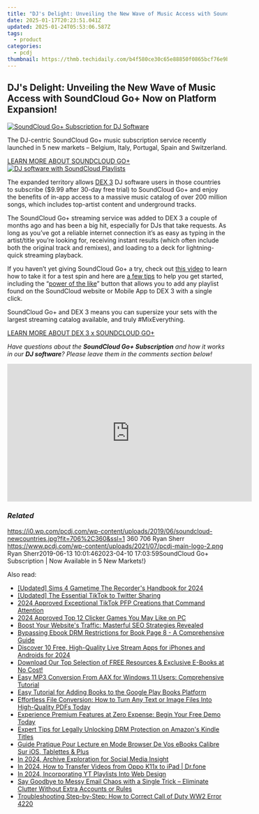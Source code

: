 ```yaml
---
title: "DJ's Delight: Unveiling the New Wave of Music Access with SoundCloud Go+ Now on Platform Expansion!"
date: 2025-01-17T20:23:51.041Z
updated: 2025-01-24T05:53:06.587Z
tags:
  - product
categories:
  - pcdj
thumbnail: https://thmb.techidaily.com/b4f580ce30c65e88850f0865bcf76e9b30f93eff5e8a5ffb4e4a9c4a1397858e.jpg
---
```


## DJ's Delight: Unveiling the New Wave of Music Access with SoundCloud Go+ Now on Platform Expansion!

[![SoundCloud Go+ Subscription for DJ Software](https://i0.wp.com/pcdj.com/wp-content/uploads/2019/06/soundcloud-newcountries.jpg?resize=706%2C321&ssl=1)](https://i0.wp.com/pcdj.com/wp-content/uploads/2019/06/soundcloud-newcountries.jpg?fit=706%2C360&ssl=1 "SoundCloud Go+ Subscription for DJ Software")

The DJ-centric SoundCloud Go+ music subscription service recently launched in 5 new markets – Belgium, Italy, Portugal, Spain and Switzerland.

[LEARN MORE ABOUT SOUNDCLOUD GO+ ![DJ software with SoundCloud Playlists](https://i0.wp.com/pcdj.com/wp-content/uploads/2019/05/soundcloudgo-dex3-playlistrs.jpg?fit=300%2C300&ssl=1 "DJ software with SoundCloud Playlists")](https://tools.techidaily.com/pcdj/products/)

The expanded territory allows [DEX 3](https://tools.techidaily.com/pcdj/products/) DJ software users in those countries to subscribe ($9.99 after 30-day free trial) to SoundCloud Go+ and enjoy the benefits of in-app access to a massive music catalog of over 200 million songs, which includes top-artist content and underground tracks.

The SoundCloud Go+ streaming service was added to DEX 3 a couple of months ago and has been a big hit, especially for DJs that take requests. As long as you’ve got a reliable internet connection it’s as easy as typing in the artist/title you’re looking for, receiving instant results (which often include both the original track and remixes), and loading to a deck for lightning-quick streaming playback.

If you haven’t yet giving SoundCloud Go+ a try, check out [this video](https://www.youtube.com/watch?v=Vzz-uiuyixk) to learn how to take it for a test spin and here are [a few tips](https://tools.techidaily.com/pcdj/products/) to help you get started, including the “[power of the like](https://tools.techidaily.com/pcdj/products/)” button that allows you to add any playlist found on the SoundCloud website or Mobile App to DEX 3 with a single click.

SoundCloud Go+ and DEX 3 means you can supersize your sets with the largest streaming catalog available, and truly #MixEverything.

[LEARN MORE ABOUT DEX 3 x SOUNDCLOUD GO+](https://tools.techidaily.com/pcdj/products/)

_Have questions about the **SoundCloud Go+ Subscription** and how it works in our **DJ software**? Please leave them in the comments section below!_

<!-- affiliate ads begin -->
<iframe width="560" height="315" src="https://www.youtube.com/embed/465CTOm8om0?si=63RxowNMCFA4fPUa" title="YouTube video player" frameborder="0" allow="accelerometer; autoplay; clipboard-write; encrypted-media; gyroscope; picture-in-picture; web-share" referrerpolicy="strict-origin-when-cross-origin" allowfullscreen></iframe>
<!-- affiliate ads end -->

### _Related_

https://i0.wp.com/pcdj.com/wp-content/uploads/2019/06/soundcloud-newcountries.jpg?fit=706%2C360&ssl=1 360 706 Ryan Sherr https://www.pcdj.com/wp-content/uploads/2021/07/pcdj-main-logo-2.png Ryan Sherr2019-06-13 10:01:462023-04-10 17:03:59SoundCloud Go+ Subscription | Now Available in 5 New Markets!}

<ins class="adsbygoogle"
     style="display:block"
     data-ad-format="autorelaxed"
     data-ad-client="ca-pub-7571918770474297"
     data-ad-slot="1223367746"></ins>

<ins class="adsbygoogle"
     style="display:block"
     data-ad-client="ca-pub-7571918770474297"
     data-ad-slot="8358498916"
     data-ad-format="auto"
     data-full-width-responsive="true"></ins>

<span class="atpl-alsoreadstyle">Also read:</span>
<div><ul>
<li><a href="https://screen-capture.techidaily.com/updated-sims-4-gametime-the-recorders-handbook-for-2024/"><u>[Updated] Sims 4 Gametime The Recorder's Handbook for 2024</u></a></li>
<li><a href="https://twitter-videos.techidaily.com/updated-the-essential-tiktok-to-twitter-sharing/"><u>[Updated] The Essential TikTok to Twitter Sharing</u></a></li>
<li><a href="https://tiktok-video-files.techidaily.com/2024-approved-exceptional-tiktok-pfp-creations-that-command-attention/"><u>2024 Approved Exceptional TikTok PFP Creations that Command Attention</u></a></li>
<li><a href="https://screen-sharing-recording.techidaily.com/2024-approved-top-12-clicker-games-you-may-like-on-pc/"><u>2024 Approved Top 12 Clicker Games You May Like on PC</u></a></li>
<li><a href="https://discover-bits.techidaily.com/boost-your-websites-traffic-masterful-seo-strategies-revealed/"><u>Boost Your Website's Traffic: Masterful SEO Strategies Revealed</u></a></li>
<li><a href="https://discover-bits.techidaily.com/bypassing-ebook-drm-restrictions-for-book-page-8-a-comprehensive-guide/"><u>Bypassing Ebook DRM Restrictions for Book Page 8 - A Comprehensive Guide</u></a></li>
<li><a href="https://fox-info.techidaily.com/discover-10-free-high-quality-live-stream-apps-for-iphones-and-androids-for-2024/"><u>Discover 10 Free, High-Quality Live Stream Apps for iPhones and Androids for 2024</u></a></li>
<li><a href="https://discover-bits.techidaily.com/download-our-top-selection-of-free-resources-and-exclusive-e-books-at-no-cost/"><u>Download Our Top Selection of FREE Resources & Exclusive E-Books at No Cost!</u></a></li>
<li><a href="https://discover-bits.techidaily.com/easy-mp3-conversion-from-aax-for-windows-11-users-comprehensive-tutorial/"><u>Easy MP3 Conversion From AAX for Windows 11 Users: Comprehensive Tutorial</u></a></li>
<li><a href="https://discover-bits.techidaily.com/easy-tutorial-for-adding-books-to-the-google-play-books-platform/"><u>Easy Tutorial for Adding Books to the Google Play Books Platform</u></a></li>
<li><a href="https://discover-bits.techidaily.com/effortless-file-conversion-how-to-turn-any-text-or-image-files-into-high-quality-pdfs-today/"><u>Effortless File Conversion: How to Turn Any Text or Image Files Into High-Quality PDFs Today</u></a></li>
<li><a href="https://discover-bits.techidaily.com/experience-premium-features-at-zero-expense-begin-your-free-demo-today/"><u>Experience Premium Features at Zero Expense: Begin Your Free Demo Today</u></a></li>
<li><a href="https://discover-bits.techidaily.com/expert-tips-for-legally-unlocking-drm-protection-on-amazons-kindle-titles/"><u>Expert Tips for Legally Unlocking DRM Protection on Amazon's Kindle Titles</u></a></li>
<li><a href="https://discover-bits.techidaily.com/guide-pratique-pour-lecture-en-mode-browser-de-vos-ebooks-calibre-sur-ios-tablettes-and-plus/"><u>Guide Pratique Pour Lecture en Mode Browser De Vos eBooks Calibre Sur iOS, Tablettes & Plus</u></a></li>
<li><a href="https://twitter-videos.techidaily.com/in-2024-archive-exploration-for-social-media-insight/"><u>In 2024, Archive Exploration for Social Media Insight</u></a></li>
<li><a href="https://android-transfer.techidaily.com/in-2024-how-to-transfer-videos-from-oppo-k11x-to-ipad-drfone-by-drfone-transfer-from-android-transfer-from-android/"><u>In 2024, How to Transfer Videos from Oppo K11x to iPad | Dr.fone</u></a></li>
<li><a href="https://youtube-stream.techidaily.com/in-2024-incorporating-yt-playlists-into-web-design/"><u>In 2024, Incorporating YT Playlists Into Web Design</u></a></li>
<li><a href="https://tech-hub.techidaily.com/say-goodbye-to-messy-email-chaos-with-a-single-trick-eliminate-clutter-without-extra-accounts-or-rules/"><u>Say Goodbye to Messy Email Chaos with a Single Trick – Eliminate Clutter Without Extra Accounts or Rules</u></a></li>
<li><a href="https://win-howtos.techidaily.com/troubleshooting-step-by-step-how-to-correct-call-of-duty-ww2-error-4220/"><u>Troubleshooting Step-by-Step: How to Correct Call of Duty WW2 Error 4220</u></a></li>
</ul></div>

